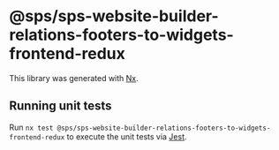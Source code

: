 # @sps/sps-website-builder-relations-footers-to-widgets-frontend-redux

This library was generated with [Nx](https://nx.dev).

## Running unit tests

Run `nx test @sps/sps-website-builder-relations-footers-to-widgets-frontend-redux` to execute the unit tests via [Jest](https://jestjs.io).
